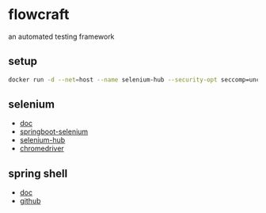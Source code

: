 # flowcraft
an automated testing framework

## setup

```bash
docker run -d --net=host --name selenium-hub --security-opt seccomp=unconfined selenium/hub:4.18.1
```

## selenium

- [doc](https://www.selenium.dev/zh-cn/documentation/)
- [springboot-selenium](https://www.swtestacademy.com/selenium-spring-boot-cucumber-junit5-project/)
- [selenium-hub](https://hub.docker.com/r/selenium/hub)
- [chromedriver](https://googlechromelabs.github.io/chrome-for-testing/)

## spring shell

- [doc](https://docs.spring.io/spring-shell/reference/index.html)
- [github](https://github.com/spring-projects/spring-shell)